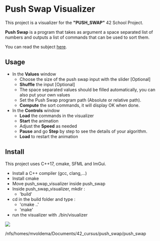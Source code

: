 # Push Swap Visualizer
This project is a visualizer for the **"PUSH_SWAP"** 42 School Project.

**Push Swap** is a program that takes as argument a space separated list of numbers and outputs a list of commands that can be used to sort them.

You can read the subject [here](https://github.com/Binary-Hackers/42_Subjects/blob/master/00_Projects/02_Algorithmic/push_swap.pdf).

## Usage
- In the **Values** window
    - Choose the size of the push swap input with the slider [Optional]
    - **Shuffle** the input [Optional]
    - The space separated values should be filled automatically, you can also put your own values
    - Set the Push Swap program path (Absolute or relative path).
    - **Compute** the sort commands, it will display OK when done.
- In the **Controls** window
    - **Load** the commands in the visualizer
    - **Start** the animation
    - Adjust the **Speed** as needed
    - **Pause** and go **Step** by step to see the details of your algorithm.
    - **Load** to restart the animation

## Install
This project uses C++17, cmake, SFML and ImGui.
- Install a C++ compiler (gcc, clang,...)
- Install cmake
- Move push_swap_visualizer inside push_swap
- Inside push_swap_visualizer, mkdir :
    - 'build'
- cd in the build folder and type :
    - 'cmake  ..'
    - 'make'
- run the visualizer with ./bin/visualizer

![](https://i.imgur.com/zqcsZfY.png)

/nfs/homes/mvoldema/Documents/42_cursus/push_swap/push_swap
